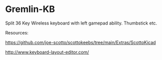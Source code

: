 # Gremlin-KB
Split 36 Key Wireless keyboard with left gamepad ability. Thumbstick etc. 


Resources:

https://github.com/joe-scotto/scottokeebs/tree/main/Extras/ScottoKicad

http://www.keyboard-layout-editor.com/
